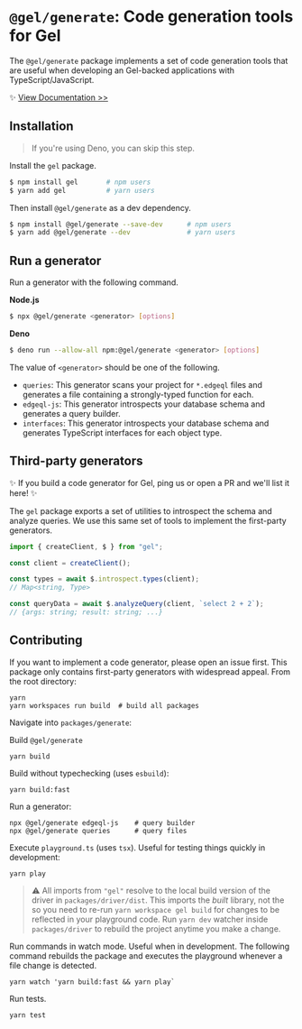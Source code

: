# `@gel/generate`: Code generation tools for Gel

The `@gel/generate` package implements a set of code generation tools that are useful when developing an Gel-backed applications with TypeScript/JavaScript.

✨ [View Documentation >>](https://www.geldata.com/docs/clients/js/generation)

## Installation

> If you're using Deno, you can skip this step.

Install the `gel` package.

```bash
$ npm install gel       # npm users
$ yarn add gel          # yarn users
```

Then install `@gel/generate` as a dev dependency.

```bash
$ npm install @gel/generate --save-dev      # npm users
$ yarn add @gel/generate --dev              # yarn users
```

## Run a generator

Run a generator with the following command.

**Node.js**

```bash
$ npx @gel/generate <generator> [options]
```

**Deno**

```bash
$ deno run --allow-all npm:@gel/generate <generator> [options]
```

The value of `<generator>` should be one of the following.

- `queries`: This generator scans your project for `*.edgeql` files and generates a file containing a strongly-typed function for each.
- `edgeql-js`: This generator introspects your database schema and generates a query builder.
- `interfaces`: This generator introspects your database schema and generates TypeScript interfaces for each object type.

## Third-party generators

✨ If you build a code generator for Gel, ping us or open a PR and we'll list it here! ✨

The `gel` package exports a set of utilities to introspect the schema and analyze queries. We use this same set of tools to implement the first-party generators.

```ts
import { createClient, $ } from "gel";

const client = createClient();

const types = await $.introspect.types(client);
// Map<string, Type>

const queryData = await $.analyzeQuery(client, `select 2 + 2`);
// {args: string; result: string; ...}
```

## Contributing

If you want to implement a code generator, please open an issue first. This package only contains first-party generators with widespread appeal. From the root directory:

```
yarn
yarn workspaces run build  # build all packages
```

Navigate into `packages/generate`:

Build `@gel/generate`

```
yarn build
```

Build without typechecking (uses `esbuild`):

```
yarn build:fast
```

Run a generator:

```
npx @gel/generate edgeql-js    # query builder
npx @gel/generate queries      # query files
```

Execute `playground.ts` (uses `tsx`). Useful for testing things quickly in development:

```
yarn play
```

> ⚠️ All imports from `"gel"` resolve to the local build version of the driver in `packages/driver/dist`. This imports the _built_ library, not the so you need to re-run `yarn workspace gel build` for changes to be reflected in your playground code. Run `yarn dev` watcher inside `packages/driver` to rebuild the project anytime you make a change.

Run commands in watch mode. Useful when in development. The following command rebuilds the package and executes the playground whenever a file change is detected.

```
yarn watch 'yarn build:fast && yarn play`
```

Run tests.

```
yarn test
```
